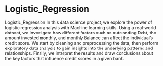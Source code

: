 # Logistic_Regression
Logistic_Regression
In this data science project, we explore the power of logistic regression analysis with Machine learning skills. Using a real-world dataset, we investigate how different factors such as outstanding Debt, the amount invested monthly, and monthly Balance can affect the individual’s credit score. We start by cleaning and preprocessing the data, then perform exploratory data analysis to gain insights into the underlying patterns and relationships. Finally, we interpret the results and draw conclusions about the key factors that influence credit scores in a given bank.
